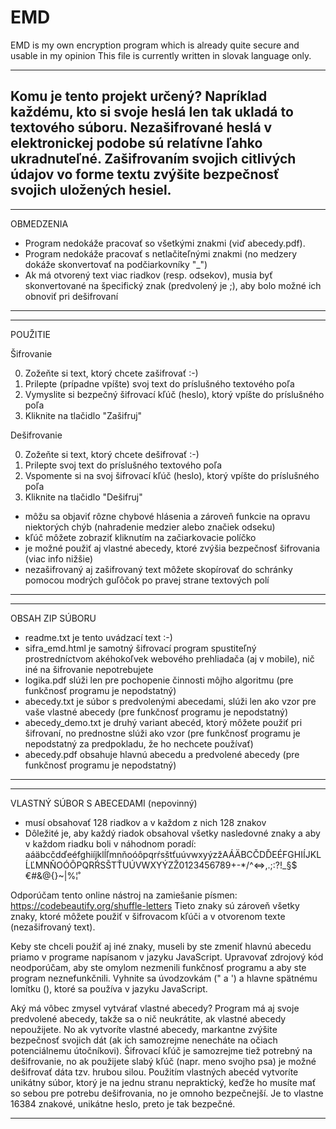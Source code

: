 # EMD
EMD is my own encryption program which is already quite secure and usable in my opinion
This file is currently written in slovak language only.

---------------------------------------------------------
Komu je tento projekt určený?
Napríklad každému, kto si svoje heslá len tak ukladá to textového súboru.
Nezašifrované heslá v elektronickej podobe sú relatívne ľahko ukradnuteľné.
Zašifrovaním svojich citlivých údajov vo forme textu zvýšite bezpečnosť svojich uložených hesiel.
---------------------------------------------------------

---------------------------------------------------------
OBMEDZENIA
- Program nedokáže pracovať so všetkými znakmi (viď abecedy.pdf).
- Program nedokáže pracovať s netlačiteľnými znakmi (no medzery dokáže skonvertovať na podčiarkovníky "_")
- Ak má otvorený text viac riadkov (resp. odsekov), musia byť skonvertované na špecifický znak (predvolený je ;), aby bolo možné ich obnoviť pri dešifrovaní
---------------------------------------------------------

---------------------------------------------------------
POUŽITIE

Šifrovanie

0. Zožeňte si text, ktorý chcete zašifrovať :-)
1. Prilepte (prípadne vpíšte) svoj text do príslušného textového poľa
2. Vymyslite si bezpečný šifrovací kľúč (heslo), ktorý vpíšte do príslušného poľa
3. Kliknite na tlačidlo "Zašifruj"

Dešifrovanie

0. Zožeňte si text, ktorý chcete dešifrovať :-)
1. Prilepte svoj text do príslušného textového poľa
2. Vspomente si na svoj šifrovací kľúč (heslo), ktorý vpíšte do príslušného poľa
3. Kliknite na tlačidlo "Dešifruj"

- môžu sa objaviť rôzne chybové hlásenia a zároveň funkcie na opravu niektorých chýb (nahradenie medzier alebo značiek odseku)
- kľúč môžete zobraziť kliknutím na začiarkovacie políčko
- je možné použiť aj vlastné abecedy, ktoré zvýšia bezpečnosť šifrovania (viac info nižšie)
- nezašifrovaný aj zašifrovaný text môžete skopírovať do schránky pomocou modrých guľôčok po pravej strane textových polí
---------------------------------------------------------

---------------------------------------------------------
OBSAH ZIP SÚBORU
- readme.txt je tento uvádzací text :-)
- sifra_emd.html je samotný šifrovací program spustiteľný prostredníctvom akéhokoľvek webového prehliadača (aj v mobile), nič iné na šifrovanie nepotrebujete
- logika.pdf slúži len pre pochopenie činnosti môjho algoritmu (pre funkčnosť programu je nepodstatný)
- abecedy.txt je súbor s predvolenými abecedami, slúži len ako vzor pre vaše vlastné abecedy (pre funkčnosť programu je nepodstatný)
- abecedy_demo.txt je druhý variant abecéd, ktorý môžete použiť pri šifrovaní, no prednostne slúži ako vzor (pre funkčnosť programu je nepodstatný   za predpokladu, že ho nechcete používať)
- abecedy.pdf obsahuje hlavnú abecedu a predvolené abecedy (pre funkčnosť programu je nepodstatný)
---------------------------------------------------------

---------------------------------------------------------
VLASTNÝ SÚBOR S ABECEDAMI (nepovinný)
- musí obsahovať 128 riadkov a v každom z nich 128 znakov
- Dôležité je, aby každý riadok obsahoval všetky nasledovné znaky a aby v každom riadku boli v náhodnom poradí:
aáäbcčdďeéfghiíjklĺľmnňoóôpqrŕsštťuúvwxyýzžAÁÄBCČDĎEÉFGHIÍJKLĹĽMNŇOÓÔPQRŔSŠTŤUÚVWXYÝZŽ0123456789+-*/^<=>,.;:?!_§$€#&@{}[]()~|%¦˚

Odporúčam tento online nástroj na zamiešanie písmen: https://codebeautify.org/shuffle-letters
Tieto znaky sú zároveň všetky znaky, ktoré môžete použiť v šifrovacom kľúči a v otvorenom texte (nezašifrovaný text).

Keby ste chceli použiť aj iné znaky, museli by ste zmeniť hlavnú abecedu priamo v programe napísanom v jazyku JavaScript. Upravovať zdrojový kód neodporúčam, aby ste omylom nezmenili funkčnosť programu a aby ste program neznefunkčnili.
Vyhnite sa úvodzovkám (" a ') a hlavne spätnému lomítku (\), ktoré sa používa v jazyku JavaScript.

Aký má vôbec zmysel vytvárať vlastné abecedy?
Program má aj svoje predvolené abecedy, takže sa o nič neukrátite, ak vlastné abecedy nepoužijete.
No ak vytvoríte vlastné abecedy, markantne zvýšite bezpečnosť svojich dát (ak ich samozrejme nenecháte na očiach potenciálnemu útočníkovi).
Šifrovací kľúč je samozrejme tiež potrebný na dešifrovanie, no ak použijete slabý kľúč (napr. meno svojho psa) je možné dešifrovať dáta tzv. hrubou silou.
Použitím vlastných abecéd vytvoríte unikátny súbor, ktorý je na jednu stranu nepraktický, keďže ho musíte mať so sebou pre potrebu dešifrovania, no je omnoho bezpečnejší.
Je to vlastne 16384 znakové, unikátne heslo, preto je tak bezpečné.

---------------------------------------------------------
